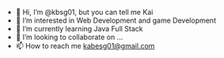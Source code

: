 - 👋 Hi, I’m @kbsg01, but you can tell me Kai
- 👀 I’m interested in Web Development and game Development
- 🌱 I’m currently learning Java Full Stack
- 💞️ I’m looking to collaborate on ...
- 📫 How to reach me kabesg01@gmail.com

<!---
kbsg01/kbsg01 is a ✨ special ✨ repository because its `README.md` (this file) appears on your GitHub profile.
You can click the Preview link to take a look at your changes.
--->
